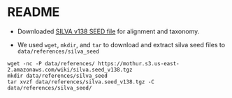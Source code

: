 # README

* Downloaded [SILVA v138 SEED file](http://mothur.org/wiki/silva_reference_files/) for alignment and taxonomy.


* We used `wget`, `mkdir`, and `tar` to download and extract silva seed files to `data/references/silva_seed`

```
wget -nc -P data/references/ https://mothur.s3.us-east-2.amazonaws.com/wiki/silva.seed_v138.tgz
mkdir data/references/silva_seed
tar xvzf data/references/silva.seed_v138.tgz -C data/references/silva_seed/
```
